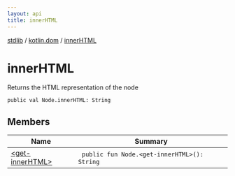 ```yaml
---
layout: api
title: innerHTML
---
```

[stdlib](../../index.html) / [kotlin.dom](../index.html) / [innerHTML](index.html)

# innerHTML
Returns the HTML representation of the node
```
public val Node.innerHTML: String
```
## Members
| Name | Summary |
|------|---------|
|[&lt;get-innerHTML&gt;](_get-innerHTML_.html)|&nbsp;&nbsp;`public fun Node.<get-innerHTML>(): String`<br>|
